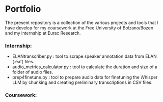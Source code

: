 # Portfolio
The present repository is a collection of the various projects and tools that I have develop for my coursework at the Free University of Bolzano/Bozen and my internship at Eurac Research.

### Internship:
* ELANtranscriber.py : tool to scrape speaker annotation data from ELAN (.eaf) files.
* audio_metrics_calculator.py : tool to calculate the duration and size of a folder of audio files.
* prep4finetune.py : tool to prepare audio data for finetuning the Whisper LLM by chunking and creating preliminary transcriptions in CSV files.

### Coursework:
